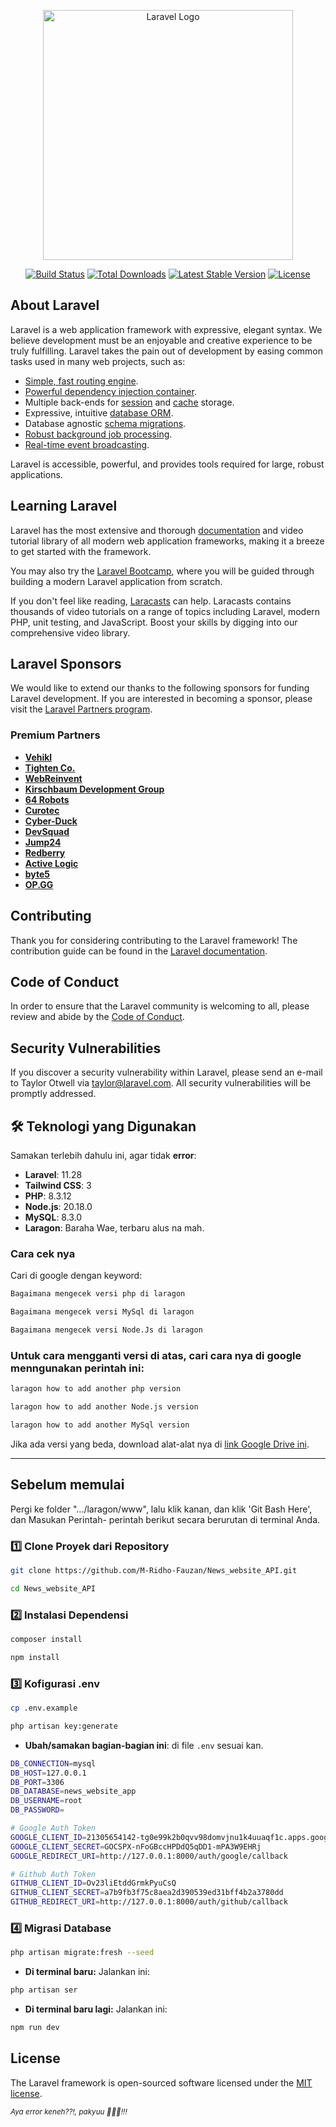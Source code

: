 <p align="center"><a href="https://laravel.com" target="_blank"><img src="https://raw.githubusercontent.com/laravel/art/master/logo-lockup/5%20SVG/2%20CMYK/1%20Full%20Color/laravel-logolockup-cmyk-red.svg" width="400" alt="Laravel Logo"></a></p>

<p align="center">
<a href="https://github.com/laravel/framework/actions"><img src="https://github.com/laravel/framework/workflows/tests/badge.svg" alt="Build Status"></a>
<a href="https://packagist.org/packages/laravel/framework"><img src="https://img.shields.io/packagist/dt/laravel/framework" alt="Total Downloads"></a>
<a href="https://packagist.org/packages/laravel/framework"><img src="https://img.shields.io/packagist/v/laravel/framework" alt="Latest Stable Version"></a>
<a href="https://packagist.org/packages/laravel/framework"><img src="https://img.shields.io/packagist/l/laravel/framework" alt="License"></a>
</p>

## About Laravel

Laravel is a web application framework with expressive, elegant syntax. We believe development must be an enjoyable and creative experience to be truly fulfilling. Laravel takes the pain out of development by easing common tasks used in many web projects, such as:

-   [Simple, fast routing engine](https://laravel.com/docs/routing).
-   [Powerful dependency injection container](https://laravel.com/docs/container).
-   Multiple back-ends for [session](https://laravel.com/docs/session) and [cache](https://laravel.com/docs/cache) storage.
-   Expressive, intuitive [database ORM](https://laravel.com/docs/eloquent).
-   Database agnostic [schema migrations](https://laravel.com/docs/migrations).
-   [Robust background job processing](https://laravel.com/docs/queues).
-   [Real-time event broadcasting](https://laravel.com/docs/broadcasting).

Laravel is accessible, powerful, and provides tools required for large, robust applications.

## Learning Laravel

Laravel has the most extensive and thorough [documentation](https://laravel.com/docs) and video tutorial library of all modern web application frameworks, making it a breeze to get started with the framework.

You may also try the [Laravel Bootcamp](https://bootcamp.laravel.com), where you will be guided through building a modern Laravel application from scratch.

If you don't feel like reading, [Laracasts](https://laracasts.com) can help. Laracasts contains thousands of video tutorials on a range of topics including Laravel, modern PHP, unit testing, and JavaScript. Boost your skills by digging into our comprehensive video library.

## Laravel Sponsors

We would like to extend our thanks to the following sponsors for funding Laravel development. If you are interested in becoming a sponsor, please visit the [Laravel Partners program](https://partners.laravel.com).

### Premium Partners

-   **[Vehikl](https://vehikl.com/)**
-   **[Tighten Co.](https://tighten.co)**
-   **[WebReinvent](https://webreinvent.com/)**
-   **[Kirschbaum Development Group](https://kirschbaumdevelopment.com)**
-   **[64 Robots](https://64robots.com)**
-   **[Curotec](https://www.curotec.com/services/technologies/laravel/)**
-   **[Cyber-Duck](https://cyber-duck.co.uk)**
-   **[DevSquad](https://devsquad.com/hire-laravel-developers)**
-   **[Jump24](https://jump24.co.uk)**
-   **[Redberry](https://redberry.international/laravel/)**
-   **[Active Logic](https://activelogic.com)**
-   **[byte5](https://byte5.de)**
-   **[OP.GG](https://op.gg)**

## Contributing

Thank you for considering contributing to the Laravel framework! The contribution guide can be found in the [Laravel documentation](https://laravel.com/docs/contributions).

## Code of Conduct

In order to ensure that the Laravel community is welcoming to all, please review and abide by the [Code of Conduct](https://laravel.com/docs/contributions#code-of-conduct).

## Security Vulnerabilities

If you discover a security vulnerability within Laravel, please send an e-mail to Taylor Otwell via [taylor@laravel.com](mailto:taylor@laravel.com). All security vulnerabilities will be promptly addressed.

## 🛠️ Teknologi yang Digunakan

Samakan terlebih dahulu ini, agar tidak **error**:

-   **Laravel**: 11.28
-   **Tailwind CSS**: 3
-   **PHP**: 8.3.12
-   **Node.js**: 20.18.0
-   **MySQL**: 8.3.0
-   **Laragon**: Baraha Wae, terbaru alus na mah.

### Cara cek nya

Cari di google dengan keyword:

```bash
Bagaimana mengecek versi php di laragon
```

```bash
Bagaimana mengecek versi MySql di laragon
```

```bash
Bagaimana mengecek versi Node.Js di laragon
```

### Untuk cara mengganti versi di atas, cari cara nya di google menngunakan perintah ini:

```bash
laragon how to add another php version
```

```bash
laragon how to add another Node.js version
```

```bash
laragon how to add another MySql version
```

Jika ada versi yang beda, download alat-alat nya di [link Google Drive ini](https://drive.google.com/drive/u/2/folders/1vTMnaYzjjx-OneLvWd6MSWwhzj2SkoRr).

---

## Sebelum memulai

Pergi ke folder ".../laragon/www", lalu klik kanan, dan klik 'Git Bash Here', dan Masukan Perintah- perintah berikut secara berurutan di terminal Anda.

### 1️⃣ Clone Proyek dari Repository

```bash
git clone https://github.com/M-Ridho-Fauzan/News_website_API.git
```

```bash
cd News_website_API
```

### 2️⃣ Instalasi Dependensi

```bash
composer install
```

```bash
npm install
```

### 3️⃣ Kofigurasi .env

```bash
cp .env.example
```

```bash
php artisan key:generate
```

-   **Ubah/samakan bagian-bagian ini**: di file `.env` sesuai kan.

```bash
DB_CONNECTION=mysql
DB_HOST=127.0.0.1
DB_PORT=3306
DB_DATABASE=news_website_app
DB_USERNAME=root
DB_PASSWORD=

# Google Auth Token
GOOGLE_CLIENT_ID=21305654142-tg0e99k2b0qvv98domvjnu1k4uuaqf1c.apps.googleusercontent.com
GOOGLE_CLIENT_SECRET=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
GOOGLE_REDIRECT_URI=http://127.0.0.1:8000/auth/google/callback

# Github Auth Token
GITHUB_CLIENT_ID=Ov23liEtddGrmkPyuCsQ
GITHUB_CLIENT_SECRET=a7b9fb3f75c8aea2d390539ed31bff4b2a3780dd
GITHUB_REDIRECT_URI=http://127.0.0.1:8000/auth/github/callback
```

### 4️⃣ Migrasi Database

```bash
php artisan migrate:fresh --seed
```

-   **Di terminal baru:** Jalankan ini:

```bash
php artisan ser
```

-   **Di terminal baru lagi:** Jalankan ini:

```bash
npm run dev
```

## License

The Laravel framework is open-sourced software licensed under the [MIT license](https://opensource.org/licenses/MIT).

<small><i>Aya error keneh??!, pakyuu 🖕🖕🖕!!!</i></small>
